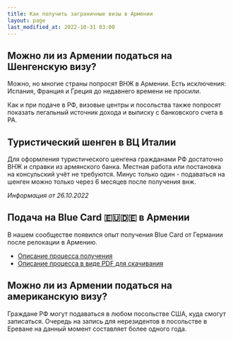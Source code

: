 ```yaml
---
title: Как получить заграничные визы в Армении
layout: page
last_modified_at: 2022-10-31 03:00
---
```


## Можно ли из Армении податься на Шенгенскую визу?

Можно, но многие страны попросят ВНЖ в Армении. Есть исключения: Испания, Франция и Греция до недавнего времени
не просили.

Как и при подаче в РФ, визовые центры и посольства также попросят показать легальный источник дохода и выписку с
банковского счета в РА.

## Туристический шенген в ВЦ Италии

Для оформления туристического шенгена гражданами РФ достаточно ВНЖ и справки из армянского банка. Местная работа или
постановка на консульский учёт не требуются. Минус только один - подаваться на шенген можно только через 6 месяцев
после получения внж.

*Информация от 26.10.2022*

## Подача на Blue Card 🇪🇺🇩🇪 в Армении

В нашем сообществе появился опыт получения Blue Card от Германии после релокации в Армению.

- [Описание процесса получения](https://am-banking-and-immigration.notion.site/am-banking-and-immigration/EU-Blue-Card-6451c46ca27a41479c81cced626d6b02)
- [Описание процесса в виде PDF для скачивания](/files/german-blue-card.pdf)

## Можно ли из Армении податься на американскую визу?

Граждане РФ могут подаваться в любом посольстве США, куда смогут записаться. Очередь на запись для нерезидентов в
посольстве в Ереване на данный момент составляет более одного года.